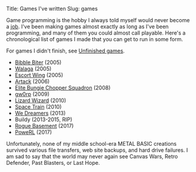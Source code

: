 Title: Games I've written
Slug: games

Game programming is the hobby I always told myself would never become a
[job](|filename|/posts/2012-12-15-what-ive-been-doing-lately.md). I've been
making games almost exactly as long as I've been programming, and many of them
you could almost call playable. Here's a chronological list of games I made
that you can get to run in some form.

For games I didn't finish, see [Unfinished games](<|filename|unfinished-games.md>).

* [Bibble Biter](<|filename|bibble-biter.md>) (2005)
* [Walaga](<|filename|walaga.md>) (2005)
* [Escort Wing](<|filename|escort-wing.md>) (2005)
* [Artack](<|filename|artack.md>) (2006)
* [Elite Bungie Chopper Squadron](<|filename|bungie-chopper.md>) (2008)
* [gw0rp](<|filename|gw0rp.md>) (2009)
* [Lizard Wizard](http://www.ludumdare.com/compo/ludum-dare-19/?action=preview&uid=3120) (2010)
* [Space Train](<|filename|space-train.md>) (2010)
* [We Dreamers](http://ludumdare.com/compo/ludum-dare-26/?action=preview&uid=3120) (2013)
* Buildy (2013-2015, RIP)
* [Rogue Basement](https://irskep.itch.io/rogue_basement) (2017)
* [PoweRL](https://irskep.itch.io/powerl) (2017)

Unfortunately, none of my middle school-era METAL BASIC creations survived
various file transfers, web site backups, and hard drive failures. I am
sad to say that the world may never again see Canvas Wars,
Retro Defender, Past Blasters, or Last Hope.
